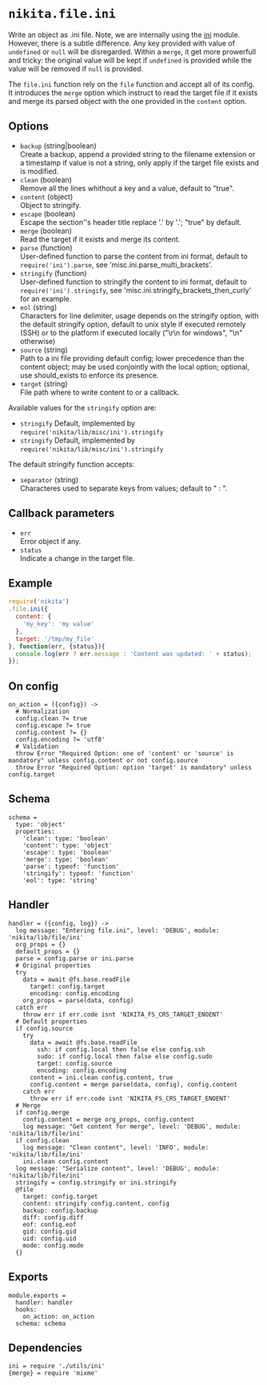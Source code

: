 
# `nikita.file.ini`

Write an object as .ini file. Note, we are internally using the [ini] module.
However, there is a subtle difference. Any key provided with value of 
`undefined` or `null` will be disregarded. Within a `merge`, it get more
prowerfull and tricky: the original value will be kept if `undefined` is
provided while the value will be removed if `null` is provided.

The `file.ini` function rely on the `file` function and accept all of its
config. It introduces the `merge` option which instruct to read the
target file if it exists and merge its parsed object with the one
provided in the `content` option.

## Options   

* `backup` (string|boolean)   
  Create a backup, append a provided string to the filename extension or a
  timestamp if value is not a string, only apply if the target file exists and
  is modified.
* `clean` (boolean)   
  Remove all the lines whithout a key and a value, default to "true".
* `content` (object)   
  Object to stringify.
* `escape` (boolean)   
  Escape the section''s header title replace '.' by '\.'; "true" by default.
* `merge` (boolean)   
  Read the target if it exists and merge its content.
* `parse` (function)   
  User-defined function to parse the content from ini format, default to
  `require('ini').parse`, see 'misc.ini.parse\_multi\_brackets'.
* `stringify` (function)   
  User-defined function to stringify the content to ini format, default to
  `require('ini').stringify`, see 'misc.ini.stringify\_brackets\_then_curly' for
  an example.
* `eol` (string)   
  Characters for line delimiter, usage depends on the stringify option, with 
  the default stringify option, default to unix style if executed remotely 
  (SSH) or to the platform if executed locally ("\r\n for windows", 
  "\n" otherwise)
* `source` (string)   
  Path to a ini file providing default config; lower precedence than the
  content object; may be used conjointly with the local option; optional, use
  should_exists to enforce its presence.
* `target` (string)   
  File path where to write content to or a callback.

Available values for the `stringify` option are:

* `stringify`
  Default, implemented by `require('nikita/lib/misc/ini').stringify`
* `stringify`
  Default, implemented by `require('nikita/lib/misc/ini').stringify`

The default stringify function accepts:

* `separator` (string)   
  Characteres used to separate keys from values; default to " : ".

## Callback parameters

* `err`   
  Error object if any.   
* `status`   
  Indicate a change in the target file.   

## Example

```js
require('nikita')
.file.ini({
  content: {
    'my_key': 'my value'
  },
  target: '/tmp/my_file'
}, function(err, {status}){
  console.log(err ? err.message : 'Content was updated: ' + status);
});
```

## On config

    on_action = ({config}) ->
      # Normalization
      config.clean ?= true
      config.escape ?= true
      config.content ?= {}
      config.encoding ?= 'utf8'
      # Validation
      throw Error "Required Option: one of 'content' or 'source' is mandatory" unless config.content or not config.source
      throw Error "Required Option: option 'target' is mandatory" unless config.target

## Schema

    schema =
      type: 'object'
      properties:
        'clean': type: 'boolean'
        'content': type: 'object'
        'escape': type: 'boolean'
        'merge': type: 'boolean'
        'parse': typeof: 'function'
        'stringify': typeof: 'function'
        'eol': type: 'string'

## Handler

    handler = ({config, log}) ->
      log message: "Entering file.ini", level: 'DEBUG', module: 'nikita/lib/file/ini'
      org_props = {}
      default_props = {}
      parse = config.parse or ini.parse
      # Original properties
      try
        data = await @fs.base.readFile
          target: config.target
          encoding: config.encoding
        org_props = parse(data, config)
      catch err
        throw err if err.code isnt 'NIKITA_FS_CRS_TARGET_ENOENT'
      # Default properties
      if config.source
        try
          data = await @fs.base.readFile
            ssh: if config.local then false else config.ssh
            sudo: if config.local then false else config.sudo
            target: config.source
            encoding: config.encoding
          content = ini.clean config.content, true
          config.content = merge parse(data, config), config.content
        catch err
          throw err if err.code isnt 'NIKITA_FS_CRS_TARGET_ENOENT'
      # Merge
      if config.merge
        config.content = merge org_props, config.content
        log message: "Get content for merge", level: 'DEBUG', module: 'nikita/lib/file/ini'
      if config.clean
        log message: "Clean content", level: 'INFO', module: 'nikita/lib/file/ini'
        ini.clean config.content
      log message: "Serialize content", level: 'DEBUG', module: 'nikita/lib/file/ini'
      stringify = config.stringify or ini.stringify
      @file
        target: config.target
        content: stringify config.content, config
        backup: config.backup
        diff: config.diff
        eof: config.eof
        gid: config.gid
        uid: config.uid
        mode: config.mode
      {}

## Exports

    module.exports =
      handler: handler
      hooks:
        on_action: on_action
      schema: schema

## Dependencies

    ini = require './utils/ini'
    {merge} = require 'mixme'

[ini]: https://github.com/isaacs/ini
